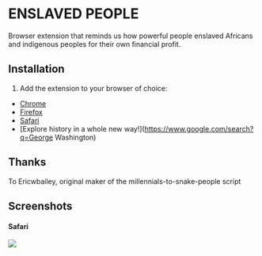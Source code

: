 # ENSLAVED PEOPLE

Browser extension that reminds us how powerful people enslaved Africans and indigenous peoples for their own financial profit.


## Installation

1. Add the extension to your browser of choice: 
  - [Chrome](https://chrome.google.com/webstore/detail/millennials-to-snake-peop/jhkibealmjkbkafogihpeidfcgnigmlf)
  - [Firefox](https://addons.mozilla.org/en-US/firefox/addon/millennials-to-snake-people/)
  - [Safari](https://github.com/a2/millennials-to-snake-people/releases)
- [Explore history in a whole new way!](https://www.google.com/search?q=George Washington)

## Thanks
To Ericwbailey, original maker of the millennials-to-snake-people script

## Screenshots



#### Safari
![](https://camo.githubusercontent.com/e244891000642e281c202b4fbd07b14fcf2bf4d7/687474703a2f2f61322e642e70722f477757712e706e67)
